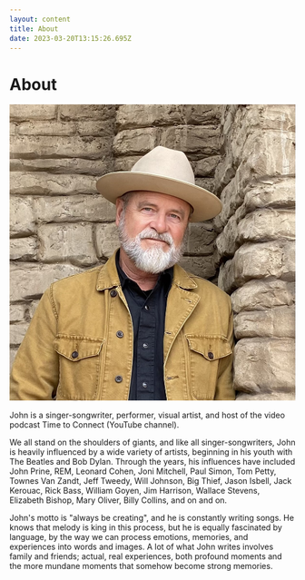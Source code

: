```yaml
---
layout: content
title: About
date: 2023-03-20T13:15:26.695Z
---
```

# About

![john](../../images/uploads/img_1095.jpg "JohnBigBend")

John is a singer-songwriter, performer, visual artist, and host of the video podcast Time to Connect (YouTube channel).

We all stand on the shoulders of giants, and like all singer-songwriters, John is heavily influenced by a wide variety of artists, beginning in his youth with The Beatles and Bob Dylan. Through the years, his influences have included John Prine, REM, Leonard Cohen, Joni Mitchell, Paul Simon, Tom Petty, Townes Van Zandt, Jeff Tweedy, Will Johnson, Big Thief, Jason Isbell, Jack Kerouac, Rick Bass, William Goyen, Jim Harrison, Wallace Stevens, Elizabeth Bishop, Mary Oliver, Billy Collins, and on and on.

John's motto is "always be creating", and he is constantly writing songs. He knows that melody is king in this process, but he is equally fascinated by language, by the way we can process emotions, memories, and experiences into words and images. A lot of what John writes involves family and friends; actual, real experiences, both profound moments and the more mundane moments that somehow become strong memories.